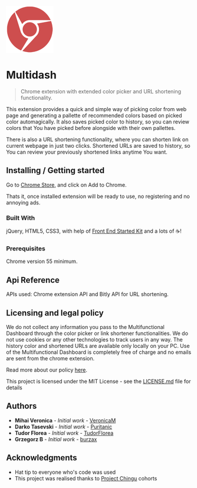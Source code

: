 ![Logo of the project](./app/icons/icon128.png)

# Multidash

> Chrome extension with extended color picker and URL shortening functionality.

This extension provides a quick and simple way of picking color from web page and generating a pallette of recommended colors based on picked color automagically. It also saves picked color to history, so you can review colors that You have picked before alongside with their own pallettes.

There is also a URL shortening functionality, where you can shorten link on current webpage in just two clicks. Shortened URLs are saved to history, so You can review your previously shortened links anytime You want.

## Installing / Getting started

Go to [Chrome Store](http://bit.ly/2vVN1Z4), and click on Add to Chrome.

Thats it, once installed extension will be ready to use, no registering and no annoying ads.

### Built With

jQuery, HTML5, CSS3, with help of [Front End Started Kit](https://github.com/Puritanic/Frontend-Starter-Kit) and a lots of :coffee:!

### Prerequisites

Chrome version 55 minimum.

## Api Reference

APIs used: Chrome extension API and Bitly API for URL shortening.

## Licensing and legal policy

We do not collect any information you pass to the Multifunctional Dashboard through the color picker or link shortener functionalities. We do not use cookies or any other technologies to track users in any way. The history color and shortened URLs are available only locally on your PC. Use of the Multifunctional Dashboard is completely free of charge and no emails are sent from the chrome extension. 

Read more about our policy [here](https://turtlesteam17.github.io/multifunctional-dashboard/).

This project is licensed under the MIT License - see the [LICENSE.md](LICENSE.md) file for details

## Authors

* **Mihai Veronica** - *Initial work* - [VeronicaM](https://github.com/VeronicaM)
* **Darko Tasevski** - *Initial work* - [Puritanic](https://github.com/Puritanic)
* **Tudor Florea** - *Initial work* - [TudorFlorea](https://github.com/TudorFlorea)
* **Grzegorz B** - *Initial work* - [burzax](https://github.com/burzax)

## Acknowledgments

* Hat tip to everyone who's code was used
* This project was realised thanks to [Project Chingu](https://github.com/Chingu-cohorts) cohorts
